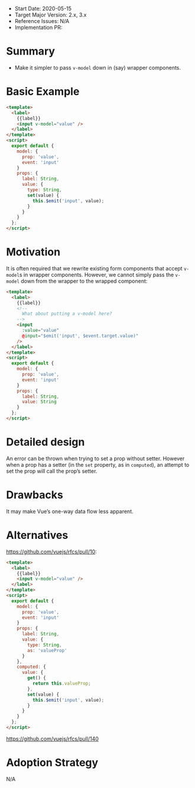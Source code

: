 - Start Date: 2020-05-15
- Target Major Version: 2.x, 3.x
- Reference Issues: N/A
- Implementation PR:

# Summary
- Make it simpler to pass `v-model` down in (say) wrapper components.

# Basic Example
```html
<template>
  <label>
    {{label}}
    <input v-model="value" />
  </label>
</template>
<script>
  export default {
    model: {
      prop: 'value',
      event: 'input'
    }
    props: {
      label: String,
      value: {
        type: String,
        set(value) {
          this.$emit('input', value);
        }
      }
    }
  };
</script>
```

# Motivation
It is often required that we rewrite existing form components that accept `v-model`s in wrapper components. However, we cannot simply pass the `v-model` down from the wrapper to the wrapped component:

```html
<template>
  <label>
    {{label}}
    <!--
      What about putting a v-model here?
    -->
    <input
      :value="value"
      @input="$emit('input', $event.target.value)"
    />
  </label>
</template>
<script>
  export default {
    model: {
      prop: 'value',
      event: 'input'
    }
    props: {
      label: String,
      value: String
    }
  };
</script>
```

# Detailed design
An error can be thrown when trying to set a prop without setter. However when a prop has a setter (in the `set` property, as in `computed`), an attempt to set the prop will call the prop’s setter.

# Drawbacks
It may make Vue’s one-way data flow less apparent.

# Alternatives
https://github.com/vuejs/rfcs/pull/10:

```html
<template>
  <label>
    {{label}}
    <input v-model="value" />
  </label>
</template>
<script>
  export default {
    model: {
      prop: 'value',
      event: 'input'
    }
    props: {
      label: String,
      value: {
        type: String,
        as: 'valueProp'
      }
    },
    computed: {
      value: {
        get() {
          return this.valueProp;
        },
        set(value) {
          this.$emit('input', value);
        }
      }
    }
  };
</script>
```

https://github.com/vuejs/rfcs/pull/140

# Adoption Strategy
N/A
